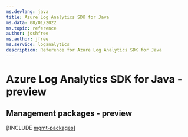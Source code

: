 ```yaml
---
ms.devlang: java
title: Azure Log Analytics SDK for Java
ms.data: 08/01/2022
ms.topic: reference
author: joshfree
ms.author: jfree
ms.service: loganalytics
description: Reference for Azure Log Analytics SDK for Java
---
```

# Azure Log Analytics SDK for Java - preview

## Management packages - preview
[!INCLUDE [mgmt-packages](log-analytics-mgmt-index.md)]